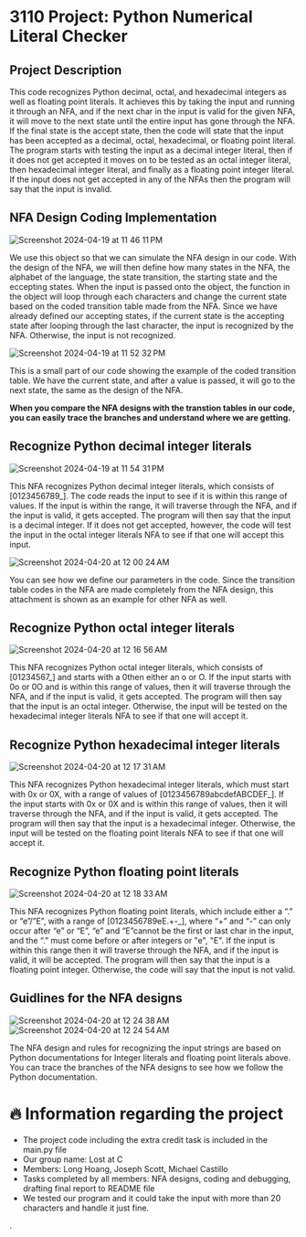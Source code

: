 # 3110 Project: Python Numerical Literal Checker

## Project Description

This code recognizes Python decimal, octal, and hexadecimal integers as well as floating point literals. It achieves this by taking the input and running it through an NFA, and if the next char in the input is valid for the given NFA, it will move to the next state until the entire input has gone through the NFA. If the final state is the accept state, then the code will state that the input has been accepted as a decimal, octal, hexadecimal, or floating point literal. The program starts with testing the input as a decimal integer literal, then if it does not get accepted it moves on to be tested as an octal integer literal, then hexadecimal integer literal, and finally as a floating point integer literal. If the input does not get accepted in any of the NFAs then the program will say that the input is invalid.

## NFA Design Coding Implementation 

![Screenshot 2024-04-19 at 11 46 11 PM](https://github.com/longhoag/3110-Project/assets/99232763/ee45caf6-6854-40ca-976e-b77e93298de2)

We use this object so that we can simulate the NFA design in our code. With the design of the NFA, we will then define how many states in the NFA, the alphabet of the language, the state transition, the starting state and the eccepting states. When the input is passed onto the object, the function in the object will loop through each characters and change the current state based on the coded transition table made from the NFA. Since we have already defined our accepting states, if the current state is the accepting state after looping through the last character, the input is recognized by the NFA. Otherwise, the input is not recognized.

![Screenshot 2024-04-19 at 11 52 32 PM](https://github.com/longhoag/3110-Project/assets/99232763/cd45ef99-b373-4b09-b9da-43ff9db22990)

This is a small part of our code showing the example of the coded transition table. We have the current state, and after a value is passed, it will go to the next state, the same as the design of the NFA.

**When you compare the NFA designs with the transtion tables in our code, you can easily trace the branches and understand where we are getting.**

## Recognize Python decimal integer literals

![Screenshot 2024-04-19 at 11 54 31 PM](https://github.com/longhoag/3110-Project/assets/99232763/9a5f7c64-397c-46e6-ac07-b8cacd7f94a0)

This NFA recognizes Python decimal integer literals, which consists of [0123456789_]. The code reads the input to see if it is within this range of values. If the input is within the range, it will traverse through the NFA, and if the input is valid, it gets accepted. The program will then say that the input is a decimal integer. If it does not get accepted, however, the code will test the input in the octal integer literals NFA to see if that one will accept this input.

![Screenshot 2024-04-20 at 12 00 24 AM](https://github.com/longhoag/3110-Project/assets/99232763/65693d90-964a-4189-8612-b45b601be1af)

You can see how we define our parameters in the code. Since the transition table codes in the NFA are made completely from the NFA design, this attachment is shown as an example for other NFA as well.  

## Recognize Python octal integer literals

![Screenshot 2024-04-20 at 12 16 56 AM](https://github.com/longhoag/3110-Project/assets/99232763/6034484b-fc59-490f-a73d-f843301375f7)

This NFA recognizes Python octal integer literals, which consists of [01234567_] and starts with a 0then either an o or O. If the input starts with 0o or 0O and is within this range of values, then it will traverse through the NFA, and if the input is valid, it gets accepted. The program will then say that the input is an octal integer. Otherwise, the input will be tested on the hexadecimal integer literals NFA to see if that one will accept it.

## Recognize Python hexadecimal integer literals

![Screenshot 2024-04-20 at 12 17 31 AM](https://github.com/longhoag/3110-Project/assets/99232763/556e31eb-baa4-42a2-a7ce-4b947926b89f)

This NFA recognizes Python hexadecimal integer literals, which must start with 0x or 0X, with a range of values of [0123456789abcdefABCDEF_]. If the input starts with 0x or 0X and is within this range of values, then it will traverse through the NFA, and if the input is valid, it gets accepted. The program will then say that the input is a hexadecimal integer. Otherwise, the input will be tested on the floating point literals NFA to see if that one will accept it.

## Recognize Python floating point literals

![Screenshot 2024-04-20 at 12 18 33 AM](https://github.com/longhoag/3110-Project/assets/99232763/b77bb10d-abdf-41e2-a15f-4fbabdee8dac)

This NFA recognizes Python floating point literals, which include either a “.” or “e”/”E”, with a range of [0123456789eE.+-_], where “+” and “-” can only occur after “e” or “E”, “e” and “E”cannot be the first or last char in the input, and the “.” must come before or after integers or "e", "E". If the input is within this range then it will traverse through the NFA, and if the input is valid, it will be accepted. The program will then say that the input is a floating point integer. Otherwise, the code will say that the input is not valid.


## Guidlines for the NFA designs

![Screenshot 2024-04-20 at 12 24 38 AM](https://github.com/longhoag/3110-Project/assets/99232763/c9090a84-d427-46b0-b8f8-2c82a518d2ec)
![Screenshot 2024-04-20 at 12 24 54 AM](https://github.com/longhoag/3110-Project/assets/99232763/8d92d97b-cb37-4b2d-8c9f-8bcc0e240e63)

The NFA design and rules for recognizing the input strings are based on Python documentations for Integer literals and floating point literals above. You can trace the branches of the NFA designs to see how we follow the Python documentation.


# 🔥 Information regarding the project

- The project code including the extra credit task is included in the main.py file
- Our group name: Lost at C
- Members: Long Hoang, Joseph Scott, Michael Castillo
- Tasks completed by all members: NFA designs, coding and debugging, drafting final report to README file
- We tested our program and it could take the input with more than 20 characters and handle it just fine.





.
